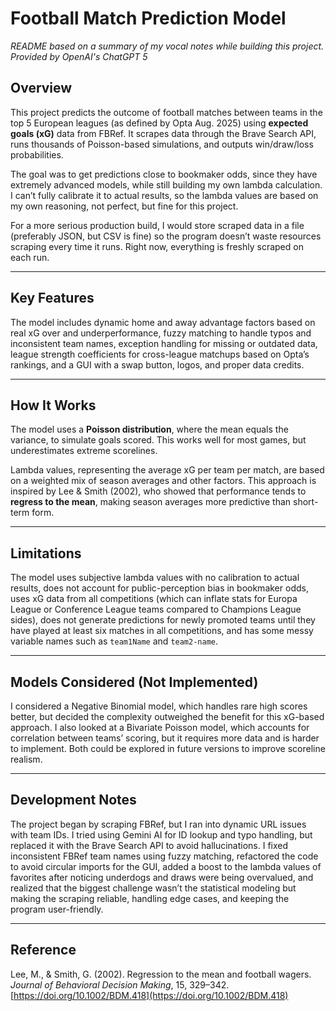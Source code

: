 # Football Match Prediction Model

*README based on a summary of my vocal notes while building this project. Provided by OpenAI's ChatGPT 5*

## Overview

This project predicts the outcome of football matches between teams in the top 5 European leagues (as defined by Opta Aug. 2025) using **expected goals (xG)** data from FBRef. It scrapes data through the Brave Search API, runs thousands of Poisson-based simulations, and outputs win/draw/loss probabilities.

The goal was to get predictions close to bookmaker odds, since they have extremely advanced models, while still building my own lambda calculation. I can’t fully calibrate it to actual results, so the lambda values are based on my own reasoning, not perfect, but fine for this project.

For a more serious production build, I would store scraped data in a file (preferably JSON, but CSV is fine) so the program doesn’t waste resources scraping every time it runs. Right now, everything is freshly scraped on each run.

---

## Key Features

The model includes dynamic home and away advantage factors based on real xG over and underperformance, fuzzy matching to handle typos and inconsistent team names, exception handling for missing or outdated data, league strength coefficients for cross-league matchups based on Opta’s rankings, and a GUI with a swap button, logos, and proper data credits.

---

## How It Works

The model uses a **Poisson distribution**, where the mean equals the variance, to simulate goals scored. This works well for most games, but underestimates extreme scorelines.

Lambda values, representing the average xG per team per match, are based on a weighted mix of season averages and other factors. This approach is inspired by Lee & Smith (2002), who showed that performance tends to **regress to the mean**, making season averages more predictive than short-term form.

---

## Limitations

The model uses subjective lambda values with no calibration to actual results, does not account for public-perception bias in bookmaker odds, uses xG data from all competitions (which can inflate stats for Europa League or Conference League teams compared to Champions League sides), does not generate predictions for newly promoted teams until they have played at least six matches in all competitions, and has some messy variable names such as `team1Name` and `team2-name`.

---

## Models Considered (Not Implemented)

I considered a Negative Binomial model, which handles rare high scores better, but decided the complexity outweighed the benefit for this xG-based approach. I also looked at a Bivariate Poisson model, which accounts for correlation between teams’ scoring, but it requires more data and is harder to implement. Both could be explored in future versions to improve scoreline realism.

---

## Development Notes

The project began by scraping FBRef, but I ran into dynamic URL issues with team IDs. I tried using Gemini AI for ID lookup and typo handling, but replaced it with the Brave Search API to avoid hallucinations. I fixed inconsistent FBRef team names using fuzzy matching, refactored the code to avoid circular imports for the GUI, added a boost to the lambda values of favorites after noticing underdogs and draws were being overvalued, and realized that the biggest challenge wasn’t the statistical modeling but making the scraping reliable, handling edge cases, and keeping the program user-friendly.

---

## Reference

Lee, M., & Smith, G. (2002). Regression to the mean and football wagers. *Journal of Behavioral Decision Making*, 15, 329–342. [https://doi.org/10.1002/BDM.418](https://doi.org/10.1002/BDM.418)
